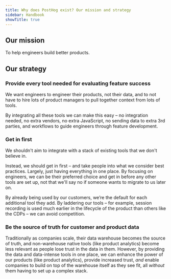 ```yaml
---
title: Why does PostHog exist? Our mission and strategy
sidebar: Handbook
showTitle: true
---
```


## Our mission

To help engineers build better products.

## Our strategy

### Provide every tool needed for evaluating feature success

We want engineers to engineer their products, not their data, and to not have to hire lots of product managers to pull together context from lots of tools.

By integrating all these tools we can make this easy – no integration needed, no extra vendors, no extra JavaScript, no sending data to extra 3rd parties, and workflows to guide engineers through feature development.

### Get in first

We shouldn't aim to integrate with a stack of existing tools that we don't believe in.

Instead, we should get in first – and take people into what we consider best practices. Largely, just having everything in one place. By focusing on engineers, we can be their preferred choice and get in before any other tools are set up, not that we'll say no if someone wants to migrate to us later on.

By already being used by our customers, we’re the default for each additional tool they add. By laddering our tools – for example, session recording is used much earlier in the lifecycle of the product than others like the CDPs – we can avoid competition.

### Be the source of truth for customer and product data

Traditionally as companies scale, their data warehouse becomes the source of truth, and non-warehouse native tools (like product analytics) become less relevant as people lose trust in the data in them. However, by providing the data and data-intense tools in one place, we can enhance the power of our products (like product analytics), provide increased trust, _and_ enable companies to build on top of the warehouse itself as they see fit, all _without_ them having to set up a complex stack.
